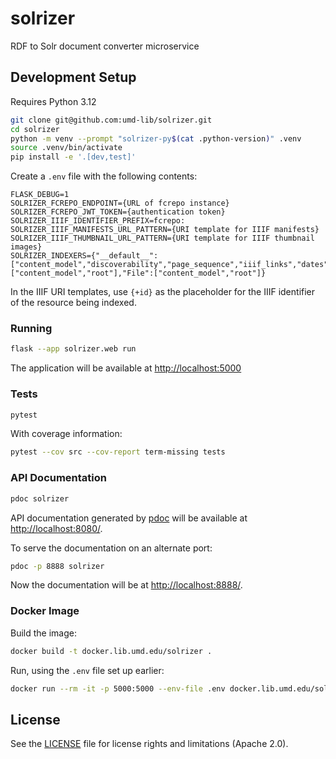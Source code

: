# solrizer

RDF to Solr document converter microservice

## Development Setup

Requires Python 3.12

```zsh
git clone git@github.com:umd-lib/solrizer.git
cd solrizer
python -m venv --prompt "solrizer-py$(cat .python-version)" .venv
source .venv/bin/activate
pip install -e '.[dev,test]'
```

Create a `.env` file with the following contents:

```
FLASK_DEBUG=1
SOLRIZER_FCREPO_ENDPOINT={URL of fcrepo instance}
SOLRIZER_FCREPO_JWT_TOKEN={authentication token}
SOLRIZER_IIIF_IDENTIFIER_PREFIX=fcrepo:
SOLRIZER_IIIF_MANIFESTS_URL_PATTERN={URI template for IIIF manifests}
SOLRIZER_IIIF_THUMBNAIL_URL_PATTERN={URI template for IIIF thumbnail images}
SOLRIZER_INDEXERS={"__default__":["content_model","discoverability","page_sequence","iiif_links","dates","facets","extracted_text"],"Page":["content_model","root"],"File":["content_model","root"]}
```

In the IIIF URI templates, use `{+id}` as the placeholder for the IIIF 
identifier of the resource being indexed.

### Running

```zsh
flask --app solrizer.web run
```

The application will be available at <http://localhost:5000>

### Tests

```zsh
pytest
```

With coverage information:

```zsh
pytest --cov src --cov-report term-missing tests
```

### API Documentation

```zsh
pdoc solrizer
```

API documentation generated by [pdoc](https://pdoc.dev/)
will be available at <http://localhost:8080/>.

To serve the documentation on an alternate port:

```zsh
pdoc -p 8888 solrizer
```

Now the documentation will be at <http://localhost:8888/>.

### Docker Image

Build the image:

```zsh
docker build -t docker.lib.umd.edu/solrizer .
```

Run, using the `.env` file set up earlier:

```zsh
docker run --rm -it -p 5000:5000 --env-file .env docker.lib.umd.edu/solrizer
```

## License

See the [LICENSE](LICENSE.md) file for license rights and
limitations (Apache 2.0).
